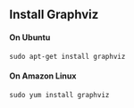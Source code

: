 ## Install Graphviz
#### On Ubuntu
```
sudo apt-get install graphviz
```
#### On Amazon Linux
```
sudo yum install graphviz
```
